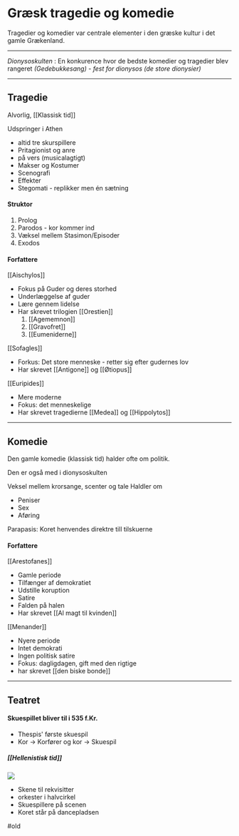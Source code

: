 # Græsk tragedie og komedie
Tragedier og komedier var centrale elementer i den græske kultur i det gamle Grækenland.

---

*Dionysoskulten* : En konkurence hvor de bedste komedier og tragedier blev rangeret
*(Gedebukkesang) - fest for dionysos (de store dionysier)*

---

## Tragedie
Alvorlig, [[Klassisk tid]]


Udspringer i Athen
 - altid tre skurspillere
 - Pritagionist og anre
 - på vers (musicalagtigt)
 - Makser og Kostumer
 - Scenografi
 - Effekter
 - Stegomati - replikker men én sætning



 #### Struktor
 1. Prolog
 2. Parodos - kor kommer ind
 3. Væksel mellem Stasimon/Episoder
 4. Exodos


#### Forfattere
[[Aischylos]]
- Fokus på Guder og deres storhed
- Underlæggelse af guder
- Lære gennem lidelse
- Har skrevet trilogien [[Orestien]]
	1. [[Agememnon]]
	2. [[Gravofret]]
	3. [[Eumeniderne]]

[[Sofagles]]
- Forkus: Det store menneske - retter sig efter gudernes lov
- Har skrevet [[Antigone]] og [[Øtiopus]]

[[Euripides]]
- Mere moderne
- Fokus: det menneskelige
- Har skrevet tragedierne [[Medea]] og [[Hippolytos]]

---

## Komedie
Den gamle komedie (klassisk tid) halder ofte om politik.

Den er også med i dionysoskulten

Veksel mellem krorsange, scenter og tale
Haldler om
- Peniser
- Sex
- Aføring

Parapasis: Koret henvendes direktre till tilskuerne

#### Forfattere
[[Arestofanes]]
- Gamle periode
- Tilfænger af demokratiet
- Udstille koruption
- Satire
- Falden på halen
- Har skrevet [[Al magt til kvinden]]

[[Menander]]
- Nyere periode
- Intet demokrati
- Ingen politisk satire
- Fokus: dagligdagen, gift med den rigtige
- har skrevet [[den biske bonde]]

---

## Teatret

#### Skuespillet bliver til i 535 f.Kr.
- Thespis' første skuespil
- Kor $\rightarrow$  Korfører og kor $\rightarrow$ Skuespil




##### [[Hellenistisk tid]]
![](http://klassisk.ribekatedralskole.dk/steder/epidauros/orchestraparti.jpg)
- Skene til rekvisitter
- orkester i halvcirkel
- Skuespillere på scenen
- Koret står på dancepladsen


#old




